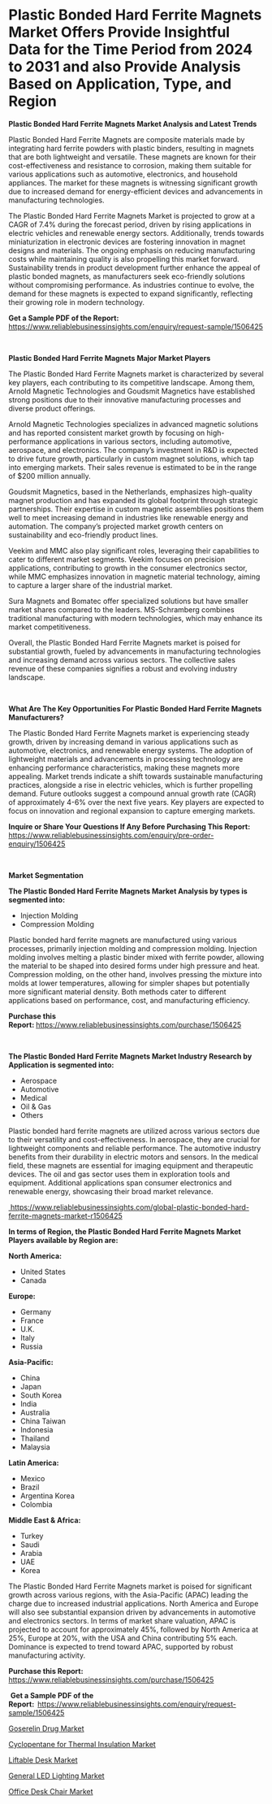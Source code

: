 <p><h1>Plastic Bonded Hard Ferrite Magnets Market Offers Provide Insightful Data for the Time Period from 2024 to 2031 and also Provide Analysis Based on Application, Type, and Region</h1></p><p><strong>Plastic Bonded Hard Ferrite Magnets Market Analysis and Latest Trends</strong></p>
<p><p>Plastic Bonded Hard Ferrite Magnets are composite materials made by integrating hard ferrite powders with plastic binders, resulting in magnets that are both lightweight and versatile. These magnets are known for their cost-effectiveness and resistance to corrosion, making them suitable for various applications such as automotive, electronics, and household appliances. The market for these magnets is witnessing significant growth due to increased demand for energy-efficient devices and advancements in manufacturing technologies.</p><p>The Plastic Bonded Hard Ferrite Magnets Market is projected to grow at a CAGR of 7.4% during the forecast period, driven by rising applications in electric vehicles and renewable energy sectors. Additionally, trends towards miniaturization in electronic devices are fostering innovation in magnet designs and materials. The ongoing emphasis on reducing manufacturing costs while maintaining quality is also propelling this market forward. Sustainability trends in product development further enhance the appeal of plastic bonded magnets, as manufacturers seek eco-friendly solutions without compromising performance. As industries continue to evolve, the demand for these magnets is expected to expand significantly, reflecting their growing role in modern technology.</p></p>
<p><strong>Get a Sample PDF of the Report:&nbsp;</strong> <a href="https://www.reliablebusinessinsights.com/enquiry/request-sample/1506425">https://www.reliablebusinessinsights.com/enquiry/request-sample/1506425</a></p>
<p>&nbsp;</p>
<p><strong>Plastic Bonded Hard Ferrite Magnets Major Market Players</strong></p>
<p><p>The Plastic Bonded Hard Ferrite Magnets market is characterized by several key players, each contributing to its competitive landscape. Among them, Arnold Magnetic Technologies and Goudsmit Magnetics have established strong positions due to their innovative manufacturing processes and diverse product offerings. </p><p>Arnold Magnetic Technologies specializes in advanced magnetic solutions and has reported consistent market growth by focusing on high-performance applications in various sectors, including automotive, aerospace, and electronics. The company’s investment in R&D is expected to drive future growth, particularly in custom magnet solutions, which tap into emerging markets. Their sales revenue is estimated to be in the range of $200 million annually.</p><p>Goudsmit Magnetics, based in the Netherlands, emphasizes high-quality magnet production and has expanded its global footprint through strategic partnerships. Their expertise in custom magnetic assemblies positions them well to meet increasing demand in industries like renewable energy and automation. The company’s projected market growth centers on sustainability and eco-friendly product lines.</p><p>Veekim and MMC also play significant roles, leveraging their capabilities to cater to different market segments. Veekim focuses on precision applications, contributing to growth in the consumer electronics sector, while MMC emphasizes innovation in magnetic material technology, aiming to capture a larger share of the industrial market.</p><p>Sura Magnets and Bomatec offer specialized solutions but have smaller market shares compared to the leaders. MS-Schramberg combines traditional manufacturing with modern technologies, which may enhance its market competitiveness.</p><p>Overall, the Plastic Bonded Hard Ferrite Magnets market is poised for substantial growth, fueled by advancements in manufacturing technologies and increasing demand across various sectors. The collective sales revenue of these companies signifies a robust and evolving industry landscape.</p></p>
<p>&nbsp;</p>
<p><strong>What Are The Key Opportunities For Plastic Bonded Hard Ferrite Magnets Manufacturers?</strong></p>
<p><p>The Plastic Bonded Hard Ferrite Magnets market is experiencing steady growth, driven by increasing demand in various applications such as automotive, electronics, and renewable energy systems. The adoption of lightweight materials and advancements in processing technology are enhancing performance characteristics, making these magnets more appealing. Market trends indicate a shift towards sustainable manufacturing practices, alongside a rise in electric vehicles, which is further propelling demand. Future outlooks suggest a compound annual growth rate (CAGR) of approximately 4-6% over the next five years. Key players are expected to focus on innovation and regional expansion to capture emerging markets.</p></p>
<p><strong>Inquire or Share Your Questions If Any Before Purchasing This Report:</strong> <a href="https://www.reliablebusinessinsights.com/enquiry/pre-order-enquiry/1506425">https://www.reliablebusinessinsights.com/enquiry/pre-order-enquiry/1506425</a></p>
<p>&nbsp;</p>
<p><strong>Market Segmentation</strong></p>
<p><strong>The Plastic Bonded Hard Ferrite Magnets Market Analysis by types is segmented into:</strong></p>
<p><ul><li>Injection Molding</li><li>Compression Molding</li></ul></p>
<p><p>Plastic bonded hard ferrite magnets are manufactured using various processes, primarily injection molding and compression molding. Injection molding involves melting a plastic binder mixed with ferrite powder, allowing the material to be shaped into desired forms under high pressure and heat. Compression molding, on the other hand, involves pressing the mixture into molds at lower temperatures, allowing for simpler shapes but potentially more significant material density. Both methods cater to different applications based on performance, cost, and manufacturing efficiency.</p></p>
<p><strong>Purchase this Report:&nbsp;</strong><a href="https://www.reliablebusinessinsights.com/purchase/1506425">https://www.reliablebusinessinsights.com/purchase/1506425</a></p>
<p>&nbsp;</p>
<p><strong>The Plastic Bonded Hard Ferrite Magnets Market Industry Research by Application is segmented into:</strong></p>
<p><ul><li>Aerospace</li><li>Automotive</li><li>Medical</li><li>Oil & Gas</li><li>Others</li></ul></p>
<p><p>Plastic bonded hard ferrite magnets are utilized across various sectors due to their versatility and cost-effectiveness. In aerospace, they are crucial for lightweight components and reliable performance. The automotive industry benefits from their durability in electric motors and sensors. In the medical field, these magnets are essential for imaging equipment and therapeutic devices. The oil and gas sector uses them in exploration tools and equipment. Additional applications span consumer electronics and renewable energy, showcasing their broad market relevance.</p></p>
<p><a href="https://www.reliablebusinessinsights.com/global-plastic-bonded-hard-ferrite-magnets-market-r1506425">&nbsp;https://www.reliablebusinessinsights.com/global-plastic-bonded-hard-ferrite-magnets-market-r1506425</a></p>
<p><strong>In terms of Region, the Plastic Bonded Hard Ferrite Magnets Market Players available by Region are:</strong></p>
<p>
    <p> <strong> North America: </strong>
        <ul>
            <li>United States</li>
            <li>Canada</li>
        </ul>
        </p> 
    <p> <strong> Europe: </strong>
        <ul>
            <li>Germany</li>
            <li>France</li>
            <li>U.K.</li>
            <li>Italy</li>
            <li>Russia</li>
        </ul>
        </p> 
    <p> <strong> Asia-Pacific: </strong>
        <ul>
            <li>China</li>
            <li>Japan</li>
            <li>South Korea</li>
            <li>India</li>
            <li>Australia</li>
            <li>China Taiwan</li>
            <li>Indonesia</li>
            <li>Thailand</li>
            <li>Malaysia</li>
        </ul>
        </p> 
    <p> <strong> Latin America: </strong>
        <ul>
            <li>Mexico</li>
            <li>Brazil</li>
            <li>Argentina Korea</li>
            <li>Colombia</li>
        </ul>
        </p> 
    <p> <strong> Middle East & Africa: </strong>
        <ul>
            <li>Turkey</li>
            <li>Saudi</li>
            <li>Arabia</li>
            <li>UAE</li>
            <li>Korea</li>
        </ul>
    </p>
    </p>
<p><p>The Plastic Bonded Hard Ferrite Magnets market is poised for significant growth across various regions, with the Asia-Pacific (APAC) leading the charge due to increased industrial applications. North America and Europe will also see substantial expansion driven by advancements in automotive and electronics sectors. In terms of market share valuation, APAC is projected to account for approximately 45%, followed by North America at 25%, Europe at 20%, with the USA and China contributing 5% each. Dominance is expected to trend toward APAC, supported by robust manufacturing activity.</p></p>
<p><strong>Purchase this Report: </strong><a href="https://www.reliablebusinessinsights.com/purchase/1506425">https://www.reliablebusinessinsights.com/purchase/1506425</a></p>
<p>&nbsp;<strong>Get a Sample PDF of the Report:&nbsp;&nbsp;</strong><a href="https://www.reliablebusinessinsights.com/enquiry/request-sample/1506425">https://www.reliablebusinessinsights.com/enquiry/request-sample/1506425</a></p>
<p><strong></strong></p>
<p><p><a href="https://medium.com/@estelawilliams54/goserelin-drug-market-size-growth-trends-statistics-forecasts-2024-2031-dae6ad0818eb?postPublishedType=repub">Goserelin Drug Market</a></p><p><a href="https://medium.com/@estelawilliams54/what-innovations-are-shaping-the-cyclopentane-for-thermal-insulation-market-edb0b4ba0a0a">Cyclopentane for Thermal Insulation Market</a></p><p><a href="https://issuu.com/reportprime-2/docs/liftable-desk-market-size-2030.pptx_4f9626cccd0d2d">Liftable Desk Market</a></p><p><a href="https://www.linkedin.com/pulse/how-regional-global-trends-shaping-general-led-lighting-market-axaqc?trackingId=e8WFgrRETSWX248%2BkiFbVA%3D%3D">General LED Lighting Market</a></p><p><a href="https://issuu.com/reportprime-2/docs/office-desk-chair-market-size-2030._c13a005be55739">Office Desk Chair Market</a></p></p>
